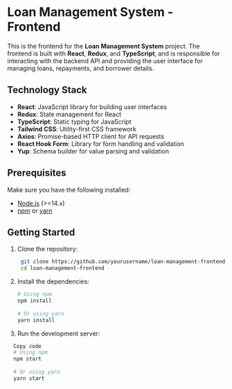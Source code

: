 # Loan Management System - Frontend

This is the frontend for the **Loan Management System** project. The frontend is built with **React**, **Redux**, and **TypeScript**, and is responsible for interacting with the backend API and providing the user interface for managing loans, repayments, and borrower details.

## Technology Stack

- **React**: JavaScript library for building user interfaces
- **Redux**: State management for React
- **TypeScript**: Static typing for JavaScript
- **Tailwind CSS**: Utility-first CSS framework
- **Axios**: Promise-based HTTP client for API requests
- **React Hook Form**: Library for form handling and validation
- **Yup**: Schema builder for value parsing and validation

## Prerequisites

Make sure you have the following installed:

- [Node.js](https://nodejs.org/en/download/) (>=14.x)
- [npm](https://www.npmjs.com/) or [yarn](https://yarnpkg.com/)

## Getting Started

1. Clone the repository:

   ```bash
    git clone https://github.com/yourusername/loan-management-frontend.git
    cd loan-management-frontend

2. Install the dependencies:
   ```bash
   # Using npm
   npm install
  
   # Or using yarn
   yarn install
3. Run the development server:

```bash
  Copy code
  # Using npm
  npm start
  
  # Or using yarn
  yarn start

